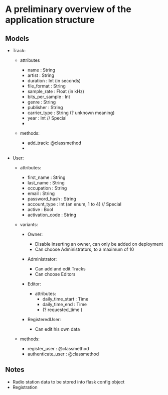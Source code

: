 # A preliminary overview of the application structure

## Models
- Track:
    - attributes
        - name : String
        - artist : String
        - duration : Int (in seconds)
        - file_format : String
        - sample_rate : Float (in kHz)
        - bits_per_sample : Int
        - genre : String
        - publisher : String
        - carrier_type : String (? unknown meaning)
        - year : Int
        // Special
        -

    - methods:
        - add_track: @classmethod
        -

- User:
    - attributes:
        - first_name : String
        - last_name : String
        - occupation : String
        - email : String
        - password_hash : String
        - account_type : Int (an enum, 1 to 4)
        // Special
        - active : Bool
        - activation_code : String

    - variants:
        - Owner:
            - Disable inserting an owner, can only be added on  deployment
            - Can choose Administrators, to a maximum of 10

        - Administrator:
            - Can add and edit Tracks
            - Can choose Editors
        - Editor:
            - attributes:
                - daily_time_start : Time
                - daily_time_end : Time
                - (? requested_time )
        - RegisteredUser:
            - Can edit his own data

    - methods:
        - register_user : @classmethod
        - authenticate_user : @classmethod
        

## Notes
- Radio station data to be stored into flask config object
- Registration
